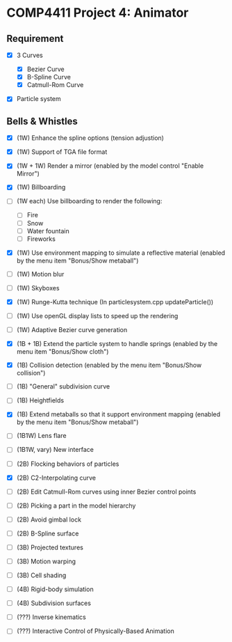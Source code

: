 # COMP4411 Project 4: Animator



## Requirement

- [x] 3 Curves
  - [x] Bezier Curve
  - [x] B-Spline Curve
  - [x] Catmull-Rom Curve
- [x] Particle system



## Bells & Whistles

- [x] (1W) Enhance the spline options (tension adjustion)
- [x] (1W) Support of TGA file format
- [x] (1W + 1W) Render a mirror (enabled by the model control "Enable Mirror")
- [x] (1W) Billboarding
- [ ] (1W each) Use billboarding to render the following:
  - [ ] Fire
  - [ ] Snow
  - [ ] Water fountain
  - [ ] Fireworks
- [x] (1W) Use environment mapping to simulate a reflective material (enabled by the menu item "Bonus/Show metaball")
- [ ] (1W) Motion blur
- [ ] (1W) Skyboxes
- [x] (1W) Runge-Kutta technique (In particlesystem.cpp updateParticle())
- [ ] (1W) Use openGL display lists to speed up the rendering
- [ ] (1W) Adaptive Bezier curve generation
- [x] (1B + 1B) Extend the particle system to handle springs (enabled by the menu item "Bonus/Show cloth")
- [x] (1B) Collision detection (enabled by the menu item "Bonus/Show collision")
- [ ] (1B) "General" subdivision curve
- [ ] (1B) Heightfields
- [x] (1B) Extend metaballs so that it support environment mapping (enabled by the menu item "Bonus/Show metaball")
- [ ] (1B1W) Lens flare
- [ ] (1B1W, vary) New interface
- [ ] (2B) Flocking behaviors of particles
- [x] (2B) C2-Interpolating curve
- [ ] (2B) Edit Catmull-Rom curves using inner Bezier control points
- [ ] (2B) Picking a part in the model hierarchy
- [ ] (2B) Avoid gimbal lock
- [ ] (2B) B-Spline surface
- [ ] (3B) Projected textures
- [ ] (3B) Motion warping
- [ ] (3B) Cell shading
- [ ] (4B) Rigid-body simulation
- [ ] (4B) Subdivision surfaces
- [ ] (???) Inverse kinematics
- [ ] (???) Interactive Control of Physically-Based Animation



